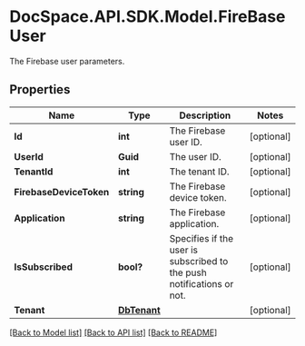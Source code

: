 # DocSpace.API.SDK.Model.FireBaseUser
The Firebase user parameters.

## Properties

Name | Type | Description | Notes
------------ | ------------- | ------------- | -------------
**Id** | **int** | The Firebase user ID. | [optional] 
**UserId** | **Guid** | The user ID. | [optional] 
**TenantId** | **int** | The tenant ID. | [optional] 
**FirebaseDeviceToken** | **string** | The Firebase device token. | [optional] 
**Application** | **string** | The Firebase application. | [optional] 
**IsSubscribed** | **bool?** | Specifies if the user is subscribed to the push notifications or not. | [optional] 
**Tenant** | [**DbTenant**](DbTenant.md) |  | [optional] 

[[Back to Model list]](../README.md#documentation-for-models) [[Back to API list]](../README.md#documentation-for-api-endpoints) [[Back to README]](../README.md)

